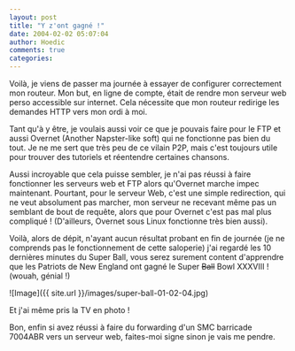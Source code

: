 ```yaml
---
layout: post
title: "Y z'ont gagné !"
date: 2004-02-02 05:07:04
author: Hoedic
comments: true
categories: 
---
```



Voilà, je viens de passer ma journée à essayer de configurer correctement mon routeur. Mon but, en ligne de compte, était de rendre mon serveur web perso accessible sur internet. Cela nécessite que mon routeur redirige les demandes HTTP vers mon ordi à moi.

Tant qu'à y être, je voulais aussi voir ce que je pouvais faire pour le FTP et aussi Overnet (Another Napster-like soft) qui ne fonctionne pas bien du tout. Je ne me sert que très peu de ce vilain P2P, mais c'est toujours utile pour trouver des tutoriels et réentendre certaines chansons.

Aussi incroyable que cela puisse sembler, je n'ai pas réussi à faire fonctionner les serveurs web et FTP alors qu'Overnet marche impec maintenant. Pourtant, pour le serveur Web, c'est une simple redirection, qui ne veut absolument pas marcher, mon serveur ne recevant même pas un semblant de bout de requête, alors que pour Overnet c'est pas mal plus compliqué ! (D'ailleurs, Overnet sous Linux fonctionne très bien aussi).

Voilà, alors de dépit, n'ayant aucun résultat probant en fin de journée (je ne comprends pas le fonctionnement de cette saloperie) j'ai regardé les 10 dernières minutes du Super Ball, vous serez surement content d'apprendre que les Patriots de New England ont gagné le Super <strike>Ball</strike> Bowl XXXVIII ! (wouah, génial !)

![Image]({{ site.url }}/images/super-ball-01-02-04.jpg)
<div class="photoattrib">Et j'ai même pris la TV en photo !</div>



Bon, enfin si avez réussi à faire du forwarding d'un SMC barricade 7004ABR vers un serveur web, faites-moi signe sinon je vais me pendre.